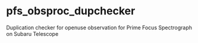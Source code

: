 # pfs_obsproc_dupchecker
Duplication checker for openuse observation for Prime Focus Spectrograph on Subaru Telescope
